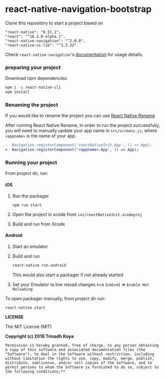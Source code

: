 # react-native-navigation-bootstrap


Clone this repository to start a project based on

```
"react-native": "0.51.1",
"react": "^16.3.0-alpha.1",
"react-native-navigation": "^2.0.0",
"react-native-ui-lib": "^3.3.32"
```


Check `react-native-navigation`'s [documentation](https://wix.github.io/react-native-navigation/v2/#/) for usage details.


### preparing your project

Download npm dependencies:

```sh
npm i -g react-native-cli
npm install
```

### Renaming the project
If you would like to rename the project you can use [React Native Rename](https://www.npmjs.com/package/react-native-rename)

After running React Native Rename, in order to run the project successfully, you will need to manually update your app name in `src/screens.js`, where `<appname>` is the name of your app.

```diff
-  Navigation.registerComponent('reactNativeInit.App', () => App);
+  Navigation.registerComponent('<appname>.App', () => App);
```

### Running your project

From project dir, run:

#### iOS
1. Run the packager

	```
	npm run start
	```
	

2. Open the project in xcode from `ios/reactNativeInit.xcodeproj`
3. Build and run from Xcode

#### Android
1. Start an emulator
2. Build and run

	```sh
	react-native run-android
	```
	This would also start a packager if not already started


3. Set your Emulator to live reload changes `⌘`+`m`  (`cmd`+`m`) => `Enable Hot Reloading`

To open packager manually, from project dir run:

```sh
react-native start
```

**LICENSE**

The MIT License (MIT)

**Copyright (c) 2018 Trinadh Koya** 

`Permission is hereby granted, free of charge, to any person obtaining a copy of this software and associated documentation files (the "Software"), to deal in the Software without restriction, including without limitation the rights to use, copy, modify, merge, publish, distribute, sublicense, and/or sell copies of the Software, and to permit persons to whom the Software is furnished to do so, subject to the following conditions:**`
